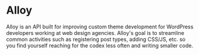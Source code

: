 # Alloy

Alloy is an API built for improving custom theme development for WordPress developers working at web design agencies. Alloy's goal is to streamline common activities such as registering post types, adding CSS/JS, etc. so you find yourself reaching for the codex less often and writing smaller code.